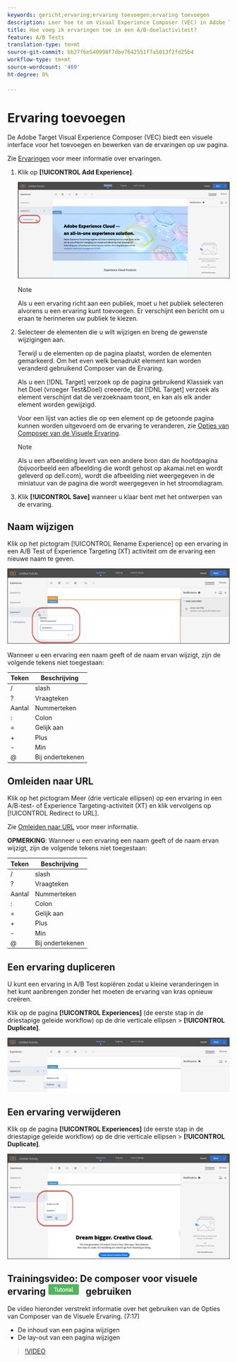 ```yaml
---
keywords: gericht;ervaring;ervaring toevoegen;ervaring toevoegen
description: Leer hoe te om Visual Experience Composer (VEC) in Adobe Target te gebruiken. VEC verstrekt een visuele interface voor het toevoegen van en het uitgeven van ervaringen op uw pagina.
title: Hoe voeg ik ervaringen toe in een A/B-doelactiviteit?
feature: A/B Tests
translation-type: tm+mt
source-git-commit: bb27f6e540998f7dbe7642551f7a5013f2fd25b4
workflow-type: tm+mt
source-wordcount: '469'
ht-degree: 0%

---
```



# Ervaring toevoegen

De Adobe Target Visual Experience Composer (VEC) biedt een visuele interface voor het toevoegen en bewerken van de ervaringen op uw pagina.

Zie [Ervaringen](/help/c-experiences/experiences.md#concept_A2E10F6AFB3D4AEAB6951EE14688848D) voor meer informatie over ervaringen.

1. Klik op **[!UICONTROL Add Experience]**.

   ![Ervaring toevoegen, optie](/help/c-activities/t-test-ab/t-test-create-ab/assets/add-experience.png)

   >[!NOTE]
   >
   >Als u een ervaring richt aan een publiek, moet u het publiek selecteren alvorens u een ervaring kunt toevoegen. Er verschijnt een bericht om u eraan te herinneren uw publiek te kiezen.

1. Selecteer de elementen die u wilt wijzigen en breng de gewenste wijzigingen aan.

   Terwijl u de elementen op de pagina plaatst, worden de elementen gemarkeerd. Om het even welk benadrukt element kan worden veranderd gebruikend Composer van de Ervaring.

   Als u een [!DNL Target] verzoek op de pagina gebruikend Klassiek van het Doel (vroeger Test&amp;Doel) creeerde, dat [!DNL Target] verzoek als element verschijnt dat de verzoeknaam toont, en kan als elk ander element worden gewijzigd.

   Voor een lijst van acties die op een element op de getoonde pagina kunnen worden uitgevoerd om de ervaring te veranderen, zie [Opties van Composer van de Visuele Ervaring](/help/c-experiences/c-visual-experience-composer/viztarget-options.md).


   >[!NOTE]
   >
   >Als u een afbeelding levert van een andere bron dan de hoofdpagina (bijvoorbeeld een afbeelding die wordt gehost op akamai.net en wordt geleverd op dell.com), wordt die afbeelding niet weergegeven in de miniatuur van de pagina die wordt weergegeven in het stroomdiagram.

1. Klik **[!UICONTROL Save]** wanneer u klaar bent met het ontwerpen van de ervaring.

## Naam wijzigen

Klik op het pictogram [!UICONTROL Rename Experience] op een ervaring in een A/B Test of Experience Targeting (XT) activiteit om de ervaring een nieuwe naam te geven.

![Naam wijzigen](/help/c-activities/t-test-ab/t-test-create-ab/assets/rename-experience.png)

Wanneer u een ervaring een naam geeft of de naam ervan wijzigt, zijn de volgende tekens niet toegestaan:

| Teken | Beschrijving |
|--- |--- |
| / | slash |
| ? | Vraagteken |
| Aantal | Nummerteken |
| : | Colon |
| = | Gelijk aan |
| + | Plus |
| - | Min |
| @ | Bij ondertekenen |

## Omleiden naar URL

Klik op het pictogram Meer (drie verticale ellipsen) op een ervaring in een A/B-test- of Experience Targeting-activiteit (XT) en klik vervolgens op [!UICONTROL Redirect to URL].

Zie [Omleiden naar URL](/help/c-experiences/c-visual-experience-composer/redirect-offer.md) voor meer informatie.

**OPMERKING**: Wanneer u een ervaring een naam geeft of de naam ervan wijzigt, zijn de volgende tekens niet toegestaan:

| Teken | Beschrijving |
|--- |--- |
| / | slash |
| ? | Vraagteken |
| Aantal | Nummerteken |
| : | Colon |
| = | Gelijk aan |
| + | Plus |
| - | Min |
| @ | Bij ondertekenen |

## Een ervaring dupliceren

U kunt een ervaring in A/B Test kopiëren zodat u kleine veranderingen in het kunt aanbrengen zonder het moeten de ervaring van kras opnieuw creëren.

Klik op de pagina **[!UICONTROL Experiences]** (de eerste stap in de driestapige geleide workflow) op de drie verticale ellipsen > **[!UICONTROL Duplicate]**.

![Optie Dubbele ervaring](/help/c-activities/t-test-ab/t-test-create-ab/assets/duplicate-experience.png)

## Een ervaring verwijderen

Klik op de pagina **[!UICONTROL Experiences]** (de eerste stap in de driestapige geleide workflow) op de drie verticale ellipsen > **[!UICONTROL Duplicate]**.

![Ervaring verwijderen, optie](/help/c-activities/t-test-ab/t-test-create-ab/assets/delete-experience.png)

## Trainingsvideo: De composer voor visuele ervaring ![Zelfstudie-badge](/help/assets/tutorial.png) gebruiken

De video hieronder verstrekt informatie over het gebruiken van de Opties van Composer van de Visuele Ervaring. (7:17)

* De inhoud van een pagina wijzigen
* De lay-out van een pagina wijzigen

>[!VIDEO](https://video.tv.adobe.com/v/17399)
